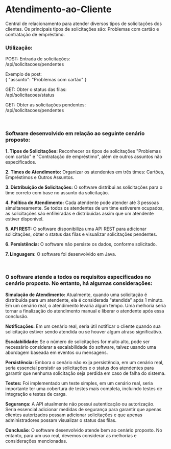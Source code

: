 # Atendimento-ao-Cliente
Central de relacionamento para atender diversos tipos de solicitações dos clientes. Os principais tipos de solicitações são: Problemas com cartão e contratação de empréstimo. 

<h3>Utilização:</h3>

POST: Entrada de solicitações:<br />
/api/solicitacoes/pendentes

Exemplo de post:<br />
{ "assunto": "Problemas com cartão" }

GET: Obter o status das filas:<br />
/api/solicitacoes/status

GET: Obter as solicitações pendentes:<br />
/api/solicitacoes/pendentes

<br />
<h3>Software desenvolvido em relação ao seguinte cenário proposto:</h3>

<strong>1. Tipos de Solicitações:</strong> Reconhecer os tipos de solicitações "Problemas com cartão" e "Contratação de empréstimo", além de outros assuntos não especificados.

<strong>2. Times de Atendimento:</strong> Organizar os atendentes em três times: Cartões, Empréstimos e Outros Assuntos.

<strong>3. Distribuição de Solicitações:</strong> O software distribui as solicitações para o time correto com base no assunto da solicitação.

<strong>4. Política de Atendimento:</strong> Cada atendente pode atender até 3 pessoas simultaneamente. Se todos os atendentes de um time estiverem ocupados, as solicitações são enfileiradas e distribuídas assim que um atendente estiver disponível.

<strong>5. API REST:</strong> O software disponibiliza uma API REST para adicionar solicitações, obter o status das filas e visualizar solicitações pendentes.

<strong>6. Persistência:</strong> O software não persiste os dados, conforme solicitado.

<strong>7. Linguagem:</strong> O software foi desenvolvido em Java.

<br />
<h3>O software atende a todos os requisitos especificados no cenário proposto. No entanto, há algumas considerações:</h3>

<strong>Simulação de Atendimento:</strong> Atualmente, quando uma solicitação é distribuída para um atendente, ela é considerada "atendida" após 1 minuto. Em um cenário real, o atendimento levaria algum tempo. Uma melhoria seria tornar a finalização do atendimento manual e liberar o atendente após essa conclusão.

<strong>Notificações:</strong> Em um cenário real, seria útil notificar o cliente quando sua solicitação estiver sendo atendida ou se houver algum atraso significativo.

<strong>Escalabilidade:</strong> Se o número de solicitações for muito alto, pode ser necessário considerar a escalabilidade do software, talvez usando uma abordagem baseada em eventos ou mensagens.

<strong>Persistência:</strong> Embora o cenário não exija persistência, em um cenário real, seria essencial persistir as solicitações e o status dos atendentes para garantir que nenhuma solicitação seja perdida em caso de falha do sistema.

<strong>Testes:</strong> Foi implementado um teste simples, em um cenário real, seria importante ter uma cobertura de testes mais completa, incluindo testes de integração e testes de carga.

<strong>Segurança:</strong> A API atualmente não possui autenticação ou autorização. Seria essencial adicionar medidas de segurança para garantir que apenas clientes autorizados possam adicionar solicitações e que apenas administradores possam visualizar o status das filas.


<strong>Conclusão</strong>: O software desenvolvido atende bem ao cenário proposto. No entanto, para um uso real, devemos considerar as melhorias e considerações mencionadas.
